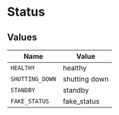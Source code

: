 # Status


## Values

| Name            | Value           |
| --------------- | --------------- |
| `HEALTHY`       | healthy         |
| `SHUTTING_DOWN` | shutting down   |
| `STANDBY`       | standby         |
| `FAKE_STATUS`   | fake_status     |